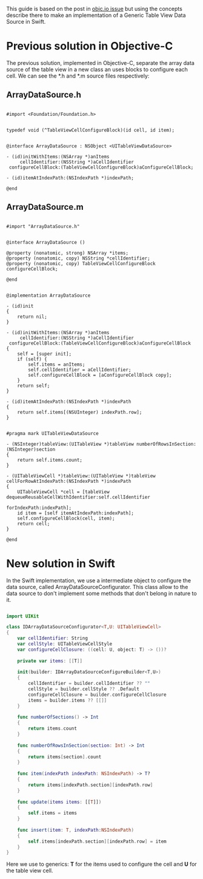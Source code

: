 This guide is based on the post in [objc.io issue][objc-issue] but using the concepts describe there to make an implementation of a Generic Table View Data Source in Swift.

<h1>Previous solution in Objective-C</h1>

The previous solution, implemented in Objective-C, separate the array data source of the table view in a new class an uses blocks to configure each cell. We can see the *.h and *.m source files respectively:

<h2>ArrayDataSource.h</h2>

```objc

#import <Foundation/Foundation.h>


typedef void (^TableViewCellConfigureBlock)(id cell, id item);


@interface ArrayDataSource : NSObject <UITableViewDataSource>

- (id)initWithItems:(NSArray *)anItems
     cellIdentifier:(NSString *)aCellIdentifier
 configureCellBlock:(TableViewCellConfigureBlock)aConfigureCellBlock;

- (id)itemAtIndexPath:(NSIndexPath *)indexPath;

@end
```

<h2>ArrayDataSource.m</h2>

```objc

#import "ArrayDataSource.h"


@interface ArrayDataSource ()

@property (nonatomic, strong) NSArray *items;
@property (nonatomic, copy) NSString *cellIdentifier;
@property (nonatomic, copy) TableViewCellConfigureBlock configureCellBlock;

@end


@implementation ArrayDataSource

- (id)init
{
    return nil;
}

- (id)initWithItems:(NSArray *)anItems
     cellIdentifier:(NSString *)aCellIdentifier
 configureCellBlock:(TableViewCellConfigureBlock)aConfigureCellBlock
{
    self = [super init];
    if (self) {
        self.items = anItems;
        self.cellIdentifier = aCellIdentifier;
        self.configureCellBlock = [aConfigureCellBlock copy];
    }
    return self;
}

- (id)itemAtIndexPath:(NSIndexPath *)indexPath
{
    return self.items[(NSUInteger) indexPath.row];
}


#pragma mark UITableViewDataSource

- (NSInteger)tableView:(UITableView *)tableView numberOfRowsInSection:(NSInteger)section
{
    return self.items.count;
}

- (UITableViewCell *)tableView:(UITableView *)tableView cellForRowAtIndexPath:(NSIndexPath *)indexPath
{
    UITableViewCell *cell = [tableView dequeueReusableCellWithIdentifier:self.cellIdentifier
                                                            forIndexPath:indexPath];
    id item = [self itemAtIndexPath:indexPath];
    self.configureCellBlock(cell, item);
    return cell;
}

@end
```

<h1>New solution in Swift</h1>
In the Swift implementation, we use a intermediate object to configure the data source, called ArrayDataSourceConfigurator. This class allow to the data source to don't implement some methods that don't belong in nature to it.

```swift

import UIKit

class IDArrayDataSourceConfigurator<T,U: UITableViewCell>
{
    var cellIdentifier: String
    var cellStyle: UITableViewCellStyle
    var configureCellClosure: ((cell: U, object: T) -> ())?
    
    private var items: [[T]]
    
    init(builder: IDArrayDataSourceConfigureBuilder<T,U>)
    {
        cellIdentifier = builder.cellIdentifier ?? ""
        cellStyle = builder.cellStyle ?? .Default
        configureCellClosure = builder.configureCellClosure
        items = builder.items ?? [[]]
    }
    
    func numberOfSections() -> Int
    {
        return items.count
    }
    
    func numberOfRowsInSection(section: Int) -> Int
    {
        return items[section].count
    }
    
    func item(indexPath indexPath: NSIndexPath) -> T?
    {
        return items[indexPath.section][indexPath.row]
    }
    
    func update(items items: [[T]])
    {
        self.items = items
    }
    
    func insert(item: T, indexPath:NSIndexPath)
    {
        self.items[indexPath.section][indexPath.row] = item
    }
}
```

Here we use to generics: **T** for the items used to configure the cell and **U** for the table view cell. 

[objc-issue]: https://www.objc.io/issues/1-view-controllers/lighter-view-controllers/

